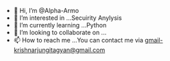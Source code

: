 - 👋 Hi, I’m @Alpha-Armo
- 👀 I’m interested in ...Secuirity Anylysis
- 🌱 I’m currently learning ...Python
- 💞️ I’m looking to collaborate on ...
- 📫 How to reach me ...You can contact me via gmail-krishnarjungitagyan@gmail.com

<!---
Alpha-Armo/Alpha-Armo is a ✨ special ✨ repository because its `README.md` (this file) appears on your GitHub profile.
You can click the Preview link to take a look at your changes.
--->
